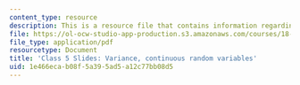 ```yaml
---
content_type: resource
description: This is a resource file that contains information regarding class 5.
file: https://ol-ocw-studio-app-production.s3.amazonaws.com/courses/18-05-introduction-to-probability-and-statistics-spring-2014/1e466ecab08f5a395ad5a12c77bb08d5_MIT18_05S14_class5_slides.pdf
file_type: application/pdf
resourcetype: Document
title: 'Class 5 Slides: Variance, continuous random variables'
uid: 1e466eca-b08f-5a39-5ad5-a12c77bb08d5
---
```

